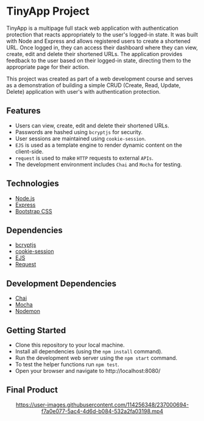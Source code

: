 # TinyApp Project

TinyApp is a multipage full stack web application with authentication protection that reacts appropriately to the user's logged-in state. It was built with Node and Express and allows registered users to create a shortened URL. Once logged in, they can access their dashboard where they can view, create, edit and delete their shortened URLs. The application provides feedback to the user based on their logged-in state, directing them to the appropriate page for their action.

This project was created as part of a web development course and serves as a demonstration of building a simple CRUD (Create, Read, Update, Delete) application with user's with authentication protection.

## Features

- Users can view, create, edit and delete their shortened URLs.
- Passwords are hashed using `bcryptjs` for security.
- User sessions are maintained using `cookie-session`.
- `EJS` is used as a template engine to render dynamic content on the client-side.
- `request` is used to make `HTTP` requests to external `APIs`.
- The development environment includes `Chai` and `Mocha` for testing.

## Technologies

- [Node.js](https://nodejs.org/en)
- [Express](https://expressjs.com/)
- [Bootstrap CSS](https://getbootstrap.com/docs/4.3/getting-started/introduction/#:~:text=Specifically%2C%20they%20require%20jQuery%2C%20Popper,and%20our%20own%20JavaScript%20plugins.)

## Dependencies

- [bcryptjs](https://www.npmjs.com/package/bcryptjs)
- [cookie-session](https://www.npmjs.com/package/cookie-session)
- [EJS](https://ejs.co/)
- [Request](https://www.npmjs.com/package/request)

## Development Dependencies

- [Chai](https://www.npmjs.com/package/chai)
- [Mocha](https://www.npmjs.com/package/mocha)
- [Nodemon](https://www.npmjs.com/package/nodemon)

## Getting Started

- Clone this repository to your local machine.
- Install all dependencies (using the `npm install` command).
- Run the development web server using the `npm start` command.
- To test the helper functions run `npm test`.
- Open your browser and navigate to http://localhost:8080/

## Final Product

<div align="center">

https://user-images.githubusercontent.com/114256348/237000694-f7a0e077-5ac4-4d6d-b084-532a2fa03198.mp4

<div/>



